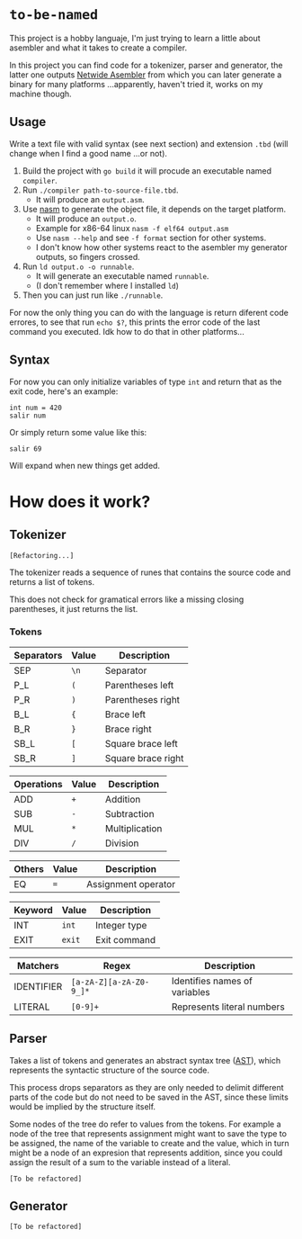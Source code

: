 # `to-be-named`
This project is a hobby languaje, I'm just trying to learn a little about asembler and what it takes to create a compiler.

In this project you can find code for a tokenizer, parser and generator, the latter one outputs [Netwide Asembler](https://www.nasm.us/) from which you can later generate a binary for many platforms ...apparently, haven't tried it, works on my machine though.

## Usage
Write a text file with valid syntax (see next section) and extension `.tbd` (will change when I find a good name ...or not).

1. Build the project with `go build` it will procude an executable named `compiler`.
2. Run `./compiler path-to-source-file.tbd`.
    - It will produce an `output.asm`.
3. Use [nasm](https://www.nasm.us/) to generate the object file, it depends on the target platform.
    - It will produce an `output.o`.
    - Example for x86-64 linux `nasm -f elf64 output.asm`
    - Use `nasm --help` and see `-f format` section for other systems.
    - I don't know how other systems react to the asembler my generator outputs, so fingers crossed.
4. Run `ld output.o -o runnable`.
    - It will generate an executable named `runnable`.
    - (I don't remember where I installed `ld`)
5. Then you can just run like `./runnable`.

For now the only thing you can do with the language is return diferent code errores, to see that run `echo $?`, this prints the error code of the last command you executed. Idk how to do that in other platforms...

## Syntax
For now you can only initialize variables of type `int` and return that as the exit code, here's an example:

```
int num = 420
salir num
```

Or simply return some value like this:

```
salir 69
```

Will expand when new things get added.

# How does it work?

## Tokenizer
`[Refactoring...]`

The tokenizer reads a sequence of runes that contains the source code and returns a list of tokens.

This does not check for gramatical errors like a missing closing parentheses, it just returns the list.

### Tokens
|Separators|Value|Description
|-|-|-
|SEP|`\n`|Separator
|P_L|`(`|Parentheses left
|P_R|`)`|Parentheses right
|B_L|`{`|Brace left
|B_R|`}`|Brace right
|SB_L|`[`|Square brace left
|SB_R|`]`|Square brace right

|Operations|Value|Description
|-|-|-
|ADD|`+`|Addition
|SUB|`-`|Subtraction
|MUL|`*`|Multiplication
|DIV|`/`|Division

|Others|Value|Description
|-|-|-
|EQ|`=`|Assignment operator

|Keyword|Value|Description
|-|-|-
|INT|`int`|Integer type
|EXIT|`exit`|Exit command

|Matchers|Regex|Description
|-|-|-
|IDENTIFIER|`[a-zA-Z][a-zA-Z0-9_]*`|Identifies names of variables
|LITERAL|`[0-9]+`|Represents literal numbers

## Parser
Takes a list of tokens and generates an abstract syntax tree ([AST](https://en.wikipedia.org/wiki/Abstract_syntax_tree)), which represents the syntactic structure of the source code.

This process drops separators as they are only needed to delimit different parts of the code but do not need to be saved in the AST, since these limits would be implied by the structure itself.

Some nodes of the tree do refer to values from the tokens. For example a node of the tree that represents assignment might want to save the type to be assigned, the name of the variable to create and the value, which in turn might be a node of an expresion that represents addition, since you could assign the result of a sum to the variable instead of a literal.

`[To be refactored]`

## Generator

`[To be refactored]`
